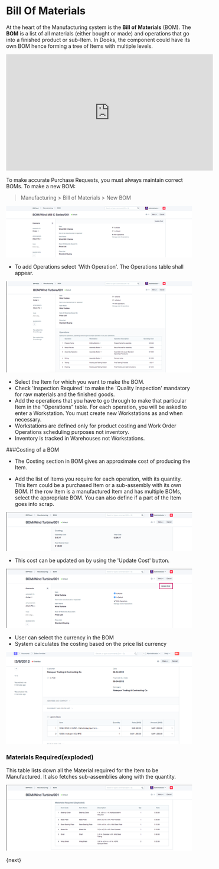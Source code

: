 <!-- add-breadcrumbs -->
# Bill Of Materials

At the heart of the Manufacturing system is the **Bill of Materials** (BOM).
The **BOM** is a list of all materials (either bought or made) and operations
that go into a finished product or sub-Item. In Dooks, the component could
have its own BOM hence forming a tree of Items with multiple levels.

<div class="embed-container">
  <iframe width="560" height="315" src="https://www.youtube.com/embed/9J9QBYBpD0M?rel=0" frameborder="0" allow="autoplay; encrypted-media" allowfullscreen>
  </iframe>
</div>


To make accurate Purchase Requests, you must always maintain correct BOMs.
To make a new BOM:

> Manufacturing > Bill of Materials > New BOM

<img class="screenshot" alt="Task" src="./assets/bom.png">

* To add Operations select 'With Operation'. The Operations table shall appear.

<img class="screenshot" alt="Task" src="./assets/bom-operations.png">

  * Select the Item for which you want to make the BOM.
  * Check 'Inspection Required' to make the 'Quality Inspection' mandatory for raw materials and the finished goods.
  * Add the operations that you have to go through to make that particular Item in the “Operations” table. For each operation, you will be asked to enter a Workstation. You must create new Workstations as and when necessary.
  * Workstations are defined only for product costing and Work Order Operations scheduling purposes not inventory. 
  * Inventory is tracked in Warehouses not Workstations.

###Costing of a BOM

* The Costing section in BOM gives an approximate cost of producing the Item.

* Add the list of Items you require for each operation, with its quantity. This Item could be a purchased Item or a sub-assembly with its own BOM. If the row Item is a manufactured Item and has multiple BOMs, select the appropriate BOM. You can also define if a part of the Item goes into scrap.

<img class="screenshot" alt="Costing" src="./assets/bom-costing.png">

* This cost can be updated on by using the 'Update Cost' button.

<img class="screenshot" alt="Update Cost" src="./assets/bom-update-cost.png">

* User can select the currency in the BOM 
* System calculates the costing based on the price list currency

<img class="screenshot" alt="Update Cost" src="./assets/price-list-based-currency-bom.png">

### Materials Required(exploded) 

This table lists down all the Material required for the Item to be Manufactured.
It also fetches sub-assemblies along with the quantity.

<img class="screenshot" alt="Exploded Section" src="./assets/bom-exploded.png">

{next}
